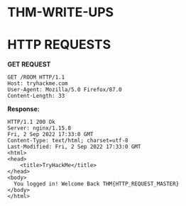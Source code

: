 # THM-WRITE-UPS</u>

# HTTP REQUESTS

<b>GET REQUEST</b>
```
GET /ROOM HTTP/1.1
Host: tryhackme.com
User-Agent: Mozilla/5.0 Firefox/87.0
Content-Length: 33
```
<b>Response:</b>
```
HTTP/1.1 200 Ok
Server: nginx/1.15.8
Fri, 2 Sep 2022 17:33:0 GMT
Content-Type: text/html; charset=utf-8
Last-Modified: Fri, 2 Sep 2022 17:33:0 GMT
<html>
<head> 
    <title>TryHackMe</title>
</head>
<body>
  You logged in! Welcome Back THM{HTTP_REQUEST_MASTER}
</body>
</html>
```
   
